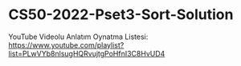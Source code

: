 ﻿# CS50-2022-Pset3-Sort-Solution
YouTube Videolu Anlatım Oynatma Listesi: https://www.youtube.com/playlist?list=PLwVYb8nlsugHQRvujtgPoHfnI3C8HvUD4

